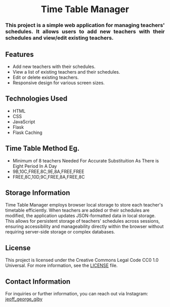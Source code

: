 <h1 align="center"> Time Table Manager
<h3 align="justify">
This project is a simple web application for managing teachers' schedules. It allows users to add new teachers with their schedules and view/edit existing teachers.

## Features

- Add new teachers with their schedules.
- View a list of existing teachers and their schedules.
- Edit or delete existing teachers.
- Responsive design for various screen sizes.

## Technologies Used

- HTML
- CSS
- JavaScript
- Flask
- Flask Caching

## Time Table Method Eg.
- Minimum of 8 teachers Needed For Accurate Substituition As There is Eight Period In A Day
- 9B,10C,FREE,8C,9E,8A,FREE,FREE
- FREE,8C,10D,9C,FREE,8A,FREE,8C

## Storage Information

Time Table Manager employs browser local storage to store each teacher's timetable efficiently. When teachers are added or their schedules are modified, the application updates JSON-formatted data in local storage. This allows for persistent storage of teachers' schedules across sessions, ensuring accessibility and manageability directly within the browser without requiring server-side storage or complex databases.
## License

This project is licensed under the Creative Commons Legal Code CC0 1.0 Universal. For more information, see the [LICENSE](LICENSE) file.

## Contact Information

For inquiries or further information, you can reach out via Instagram:
[jeoff_george_giby](https://www.instagram.com/jeoff_george_giby/)


